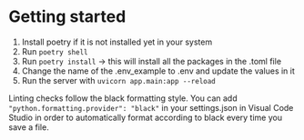 # Getting started

1. Install poetry if it is not installed yet in your system
2. Run `poetry shell`
3. Run `poetry install` -> this will install all the packages in the .toml file
4. Change the name of the .env_example to .env and update the values in it
5. Run the server with `uvicorn app.main:app --reload`

Linting checks follow the black formatting style. You can add `"python.formatting.provider": "black"` in your settings.json in Visual Code Studio in order to automatically format according to black every time you save a file. 


